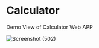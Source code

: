 # Calculator
Demo View of Calculator Web APP


![Screenshot (502)](https://user-images.githubusercontent.com/102666296/211724238-0a679bc0-13cd-42ab-8932-31a7b04ce124.png)
